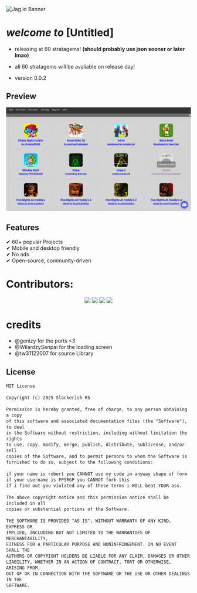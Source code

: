 ![Jag.io Banner](images/banners/banner1.png)
# *welcome to* **[Untitled]** 
 - releasing at 60 stratagems!
**(should probably use json sooner or later lmao)**

- all 60 stratagems will be avaliable on release day!
- version 0.0.2

## Preview
![Jag.io Screenshot](preview.png)

## Features
✔ 60+ popular Projects  
✔ Mobile and desktop friendly  
✔ No ads \
✔ Open-source, community-driven  

# Contributors:
<p align="center">
  <img src="https://contrib.rocks/image?repo=waterl3mon/Jag.io" />
  <img src="https://contrib.rocks/image?repo=WilardzySenpai/WilardzySenpai" />
  <img src="https://contrib.rocks/image?repo=genizy/genizy.github.io" />
   <img src="https://contrib.rocks/image?repo=tw31122007/HTML-Games-V2" />
</p>

# credits
- @genizy for the ports <3 
- @WilardzySenpai for the loading screen
- @tw31122007 for source Library

## License
```
MIT License

Copyright (c) 2025 Slackerish R5

Permission is hereby granted, free of charge, to any person obtaining a copy
of this software and associated documentation files (the "Software"), to deal
in the Software without restriction, including without limitation the rights
to use, copy, modify, merge, publish, distribute, sublicense, and/or sell
copies of the Software, and to permit persons to whom the Software is
furnished to do so, subject to the following conditions:

if your name is robert you CANNOT use my code in anyway shape of form
if your username is FPSRGP you CANNOT fork this
if i find out you violated any of these terms i WILL beat YOUR ass.

The above copyright notice and this permission notice shall be included in all
copies or substantial portions of the Software.

THE SOFTWARE IS PROVIDED "AS IS", WITHOUT WARRANTY OF ANY KIND, EXPRESS OR
IMPLIED, INCLUDING BUT NOT LIMITED TO THE WARRANTIES OF MERCHANTABILITY,
FITNESS FOR A PARTICULAR PURPOSE AND NONINFRINGEMENT. IN NO EVENT SHALL THE
AUTHORS OR COPYRIGHT HOLDERS BE LIABLE FOR ANY CLAIM, DAMAGES OR OTHER
LIABILITY, WHETHER IN AN ACTION OF CONTRACT, TORT OR OTHERWISE, ARISING FROM,
OUT OF OR IN CONNECTION WITH THE SOFTWARE OR THE USE OR OTHER DEALINGS IN THE
SOFTWARE.
```
